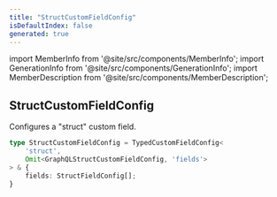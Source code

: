 ```yaml
---
title: "StructCustomFieldConfig"
isDefaultIndex: false
generated: true
---
```

<!-- This file was generated from the Vendure source. Do not modify. Instead, re-run the "docs:build" script -->
import MemberInfo from '@site/src/components/MemberInfo';
import GenerationInfo from '@site/src/components/GenerationInfo';
import MemberDescription from '@site/src/components/MemberDescription';


## StructCustomFieldConfig

<GenerationInfo sourceFile="packages/core/src/config/custom-field/custom-field-types.ts" sourceLine="224" packageName="@vendure/core" since="3.1.0" />

Configures a "struct" custom field.

```ts title="Signature"
type StructCustomFieldConfig = TypedCustomFieldConfig<
    'struct',
    Omit<GraphQLStructCustomFieldConfig, 'fields'>
> & {
    fields: StructFieldConfig[];
}
```
